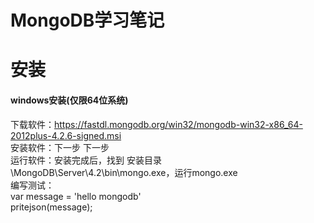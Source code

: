 # MongoDB学习笔记

# 安装
#### windows安装(仅限64位系统)
下载软件：https://fastdl.mongodb.org/win32/mongodb-win32-x86_64-2012plus-4.2.6-signed.msi  
安装软件：下一步 下一步  
运行软件：安装完成后，找到 安装目录\MongoDB\Server\4.2\bin\mongo.exe，运行mongo.exe  
编写测试：  
var message = 'hello mongodb'  
pritejson(message);
